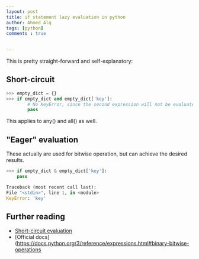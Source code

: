 ```yaml
---
layout: post
title: if statement lazy evaluation in python
author: Ahmed Alq
tags: [python]
comments : true
 

---
```


This is pretty straight-forward and self-explanatory: 

## Short-circuit

```python
>>> empty_dict = {}
>>> if empty_dict and empty_dict['key']: 
		# No KeyError, since the second expression will not be evaluated.
	 	pass
```

This applies to any() and all() as well. 

## "Eager" evaluation 

These actually are used for bitwise operation, but can achieve the desired results. 

```python
>>> if empty_dict & empty_dict['key']:
    pass

Traceback (most recent call last):
File "<stdin>", line 1, in <module>
KeyError: 'key'
```



## Further reading

* [Short-circuit evaluation](https://en.wikipedia.org/wiki/Short-circuit_evaluation)
* [Official docs](https://docs.python.org/3/reference/expressions.html#binary-bitwise-operations
